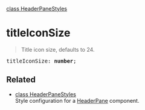 [class HeaderPaneStyles](HeaderPaneStyles.md)

# titleIconSize

> Title icon size, defaults to 24.

<pre class="docgen_signature">titleIconSize: <b>number</b>;</pre>

## Related

- [<!--{ref:class}-->class HeaderPaneStyles](HeaderPaneStyles.md) \
    Style configuration for a [HeaderPane](HeaderPane.md) component.
